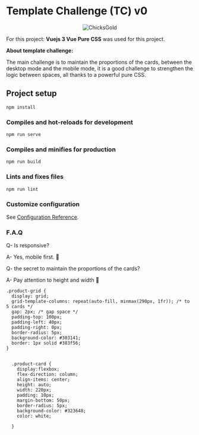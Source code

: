 # Template Challenge (TC) v0
<p align="center">
  <img src="https://github.com/DrSlamp/CGCtemplate/assets/24397487/655b6a96-1b90-4e44-91ed-cf2b32c010d4" alt="ChicksGold"/>
</p>



For this project:
<b>Vuejs 3 Vue  Pure CSS</b> was used for this project. 

<b>About template challenge: </b>

The main challenge is to maintain the proportions of the cards, between the desktop mode and the mobile mode, it is a good challenge to strengthen the logic between spaces, all thanks to a powerful pure CSS.


## Project setup
```
npm install
```

### Compiles and hot-reloads for development
```
npm run serve
```

### Compiles and minifies for production
```
npm run build
```

### Lints and fixes files
```
npm run lint
```

### Customize configuration
See [Configuration Reference](https://cli.vuejs.org/config/). 

### F.A.Q 
<p>Q- Is responsive? </p>

<p>A- Yes, mobile first. 🫡</p> 

<p>Q- the secret to maintain the proportions of the cards? </p>

<p>A- Pay attention to height and width 🫡</p> 

```
.product-grid {
  display: grid;
  grid-template-columns: repeat(auto-fill, minmax(290px, 1fr)); /* to 5 cards */
  gap: 2px; /* gap space */
  padding-top: 100px;
  padding-left: 40px;
  padding-right: 0px;
  border-radius: 5px;
  background-color: #303141;
  border: 1px solid #383f56;
}


  .product-card {
    display:flexbox;
    flex-direction: column;
    align-items: center;
    height: auto;
    width: 220px;
    padding: 10px;
    margin-bottom: 50px;
    border-radius: 5px;
    background-color: #323648;
    color: white;
    
  }
```

